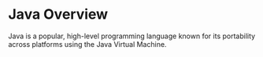 # Java Overview

Java is a popular, high-level programming language known for its portability across platforms using the Java Virtual Machine.
